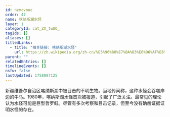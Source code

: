 ```yaml
---
id: nzmcvouc
order: 47
name: 喀纳斯湖水怪
layer: 1
categoryId: cat_ZX_twUO_
tagIds: []
aliases: []
titledLinks:
  - title: "相关链接: 喀纳斯湖水怪"
    url: https://zh.wikipedia.org/zh-cn/%E5%96%80%E7%BA%B3%E6%96%AF%E6%B9%96%E6%B0%B4%E6%80%AA
parent: ""
relatedEntries: []
timelineEvents: []
nsfw: false
lastUpdated: 1758087125
---
```


新疆维吾尔自治区喀纳斯湖中被目击的不明生物。当地传闻称，这种水怪会吞噬岸边的牛马。1980年，喀纳斯湖水怪首次被报道，引起了广泛关注。最常见的理论认为水怪可能是巨型哲罗鲑。尽管有多次考察和目击记录，但至今没有确凿证据证明水怪的存在。